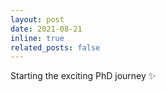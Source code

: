 ```yaml
---
layout: post
date: 2021-08-21
inline: true
related_posts: false
---
```


Starting the exciting PhD journey :sparkles: